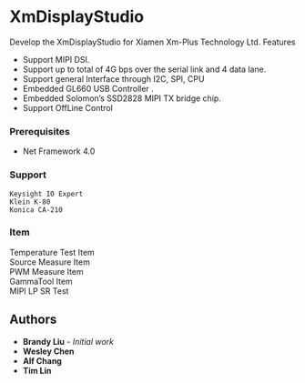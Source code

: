 # XmDisplayStudio
Develop the  XmDisplayStudio for Xiamen Xm-Plus Technology Ltd. 
Features
  * Support MIPI DSI.
  * Support up to total of 4G bps over the serial link and 4 data lane.
  * Support general Interface through I2C, SPI, CPU 
  * Embedded GL660 USB Controller .
  * Embedded Solomon’s SSD2828 MIPI TX bridge chip. 
  * Support OffLine Control 
  
  ### Prerequisites
  * Net Framework 4.0</br>
  
  ### Support
    Keysight IO Expert
    Klein K-80
    Konica CA-210 
    
  ### Item
  Temperature Test Item<br>
  Source Measure Item<br>
  PWM Measure Item<br>
  GammaTool Item<br>
  MIPI LP SR Test<br>

    
## Authors
* **Brandy Liu** - *Initial work* 
* **Wesley Chen** 
* **Alf Chang** 
* **Tim Lin** 
